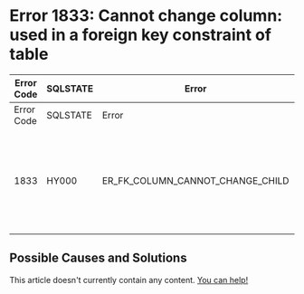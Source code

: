 
# Error 1833: Cannot change column: used in a foreign key constraint of table


| Error Code | SQLSTATE | Error | Description |
| --- | --- | --- | --- |
| Error Code | SQLSTATE | Error | Description |
| 1833 | HY000 | ER_FK_COLUMN_CANNOT_CHANGE_CHILD | Cannot change column '%s': used in a foreign key constraint '%s' of table '%s' |




## Possible Causes and Solutions


This article doesn't currently contain any content. [You can help!](/kb/en/writing-and-editing-knowledge-base-articles/)

